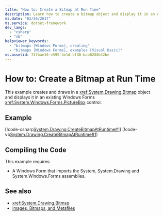 ```yaml
---
title: "How to: Create a Bitmap at Run Time"
description: Learn how to create a bitmap object and display it in an existing Windows Forms PictureBox control.
ms.date: "03/30/2017"
ms.service: dotnet-framework
dev_langs:
  - "csharp"
  - "vb"
helpviewer_keywords:
  - "bitmaps [Windows Forms], creating"
  - "bitmaps [Windows Forms], examples [Visual Basic]"
ms.assetid: 737bae30-e599-4e1d-bf30-bab8280b32be
---
```

# How to: Create a Bitmap at Run Time

This example creates and draws in a <xref:System.Drawing.Bitmap> object and displays it in an existing Windows Forms <xref:System.Windows.Forms.PictureBox> control.

## Example

[!code-csharp[System.Drawing.CreateBitmapAtRuntime#1](~/samples/snippets/csharp/VS_Snippets_Winforms/System.Drawing.CreateBitmapAtRuntime/CS/Form1.cs#1)]
[!code-vb[System.Drawing.CreateBitmapAtRuntime#1](~/samples/snippets/visualbasic/VS_Snippets_Winforms/System.Drawing.CreateBitmapAtRuntime/VB/Form1.vb#1)]

## Compiling the Code

This example requires:

- A Windows Form that imports the System, System.Drawing and System.Windows.Forms assemblies.

## See also

- <xref:System.Drawing.Bitmap>
- [Images, Bitmaps, and Metafiles](images-bitmaps-and-metafiles.md)
